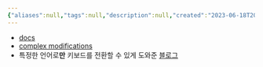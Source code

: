 ```yaml
---
{"aliases":null,"tags":null,"description":null,"created":"2023-06-18T20:39:45","updated":"2023-07-15T21:33:04","title":"karabiner-elements","dg-publish":true,"permalink":"/docs/karabiner-elements/","dgPassFrontmatter":true}
---
```


- [docs](https://karabiner-elements.pqrs.org/docs/)
- [complex modifications](https://github.com/ChoiWheatley/my-karabiner-complex-modifications)
- 특정한 언어로**만** 키보드를 전환할 수 있게 도와준 [블로그](https://solovyov.net/blog/2020/karabiner-hotkeys/)
